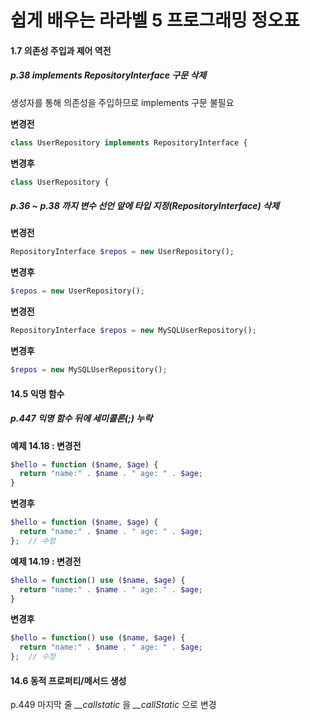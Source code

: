 # 쉽게 배우는 라라벨 5 프로그래밍 정오표

#### 1.7 의존성 주입과 제어 역전

##### p.38 *implements RepositoryInterface* 구문 삭제

생성자를 통해 의존성을 주입하므로 implements 구문 불필요

**변경전**

```php
class UserRepository implements RepositoryInterface {
```

**변경후**

```php
class UserRepository {
```

##### p.36 ~ p.38 까지 변수 선언 앞에 타입 지정(*RepositoryInterface*) 삭제

**변경전**

```php
RepositoryInterface $repos = new UserRepository();
```

**변경후**

```php
$repos = new UserRepository();
```

**변경전**

```php
RepositoryInterface $repos = new MySQLUserRepository();
```

**변경후**

```php
$repos = new MySQLUserRepository();
```

#### 14.5 익명 함수

##### p.447 익명 함수 뒤에 세미콜론(;) 누락

**예제 14.18 : 변경전**

```php
$hello = function ($name, $age) {
  return "name:" . $name . " age: " . $age;
}
```

**변경후**

```php
$hello = function ($name, $age) {
  return "name:" . $name . " age: " . $age;
};	// 수정
```

**예제 14.19 : 변경전**

```php
$hello = function() use ($name, $age) {
  return "name:" . $name . " age: " . $age;
}
```

**변경후**

```php
$hello = function() use ($name, $age) {
  return "name:" . $name . " age: " . $age;
};	// 수정
```

#### 14.6 동적 프로퍼티/메서드 생성

p.449 마지막 줄 *__callstatic* 을 *__callStatic* 으로 변경
